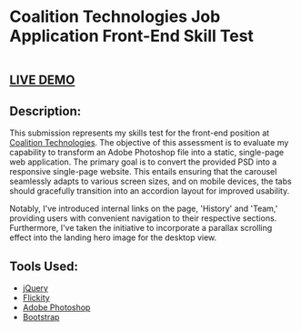 # Coalition Technologies Job Application Front-End Skill Test

<img src='./images/CT_SkillTest_v3.png' alt=''>

## [LIVE DEMO](https://coalition-challenge-zeta.vercel.app/)

## Description: 

This submission represents my skills test for the front-end position at [Coalition Technologies](https://coalitiontechnologies.com/). The objective of this assessment is to evaluate my capability to transform an Adobe Photoshop file into a static, single-page web application. The primary goal is to convert the provided PSD into a responsive single-page website. This entails ensuring that the carousel seamlessly adapts to various screen sizes, and on mobile devices, the tabs should gracefully transition into an accordion layout for improved usability.

Notably, I've introduced internal links on the page, 'History' and 'Team,' providing users with convenient navigation to their respective sections. Furthermore, I've taken the initiative to incorporate a parallax scrolling effect into the landing hero image for the desktop view. 

## Tools Used: 

* [jQuery](https://www.typescriptlang.org/docs/)
* [Flickity](https://reactjs.org/)
* [Adobe Photoshop](https://www.adobe.com/products/photoshop.html)
* [Bootstrap](https://getbootstrap.com/)
